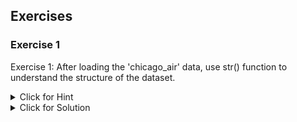 ## Exercises


### Exercise 1

Exercise 1: After loading the 'chicago_air' data, use str() function to understand the structure of the dataset.

<details><summary>Click for Hint</summary>

Use the 'str()' function on the dataset to understand its structure.
</details>
<details><summary>Click for Solution</summary>

#### Solution

```r
```r
library(region5air)
data(chicago_air)

# Viewing the structure of the dataset
str(chicago_air)
```
```

#### Output

```r
```r
# Output depends on the dataset
```
```



</details>

---


### Exercise 2

Exercise 2: Use the 'boxplot()' function to observe the distribution of the 'ozone' variable in the 'chicago_air' dataset.

<details><summary>Click for Hint</summary>

Use the 'boxplot()' function on the 'ozone' column in the 'chicago_air' dataset. You can include `main` and `ylab` arguments to provide a title and y-label to your plot.
</details>
<details><summary>Click for Solution</summary>

#### Solution

```r
```r
# Creating a boxplot of ozone concentrations
boxplot(chicago_air$ozone, main='Boxplot of Ozone Concentrations', ylab='Ozone Concentrations')
```
```

#### Output

```r
```r
# R will not produce textual output for a graphical plot.
```
```



</details>

---


### Exercise 3

Exercise 3: Use the 'na.locf()' function from the 'zoo' package to replace missing (NA) values of the 'ozone' variable with the previous non-missing value.

<details><summary>Click for Hint</summary>

To use the 'na.locf()' function you will first need to load the 'zoo' package.
</details>
<details><summary>Click for Solution</summary>

#### Solution

```r
```r
library(zoo)

# Replace NA values with last observation
chicago_air$ozone <- na.locf(chicago_air$ozone, na.rm=FALSE)
```
```

#### Output

```r
```r
# No specific output, the NA values in the 'ozone' column of the dataset are replaced with the previous non-NA value.
```
```



</details>

---

